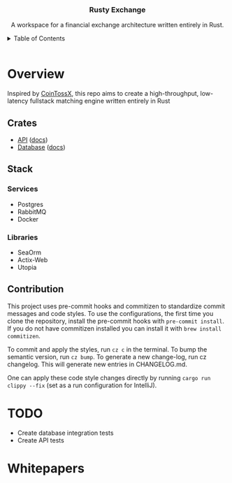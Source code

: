 <div align="center">
    <h3 align="center">Rusty Exchange</h3>
    <p align="center">
        A workspace for a financial exchange architecture written entirely in Rust.
    </p>
</div>

<!-- TABLE OF CONTENTS -->
<details>
    <summary>Table of Contents</summary>
    <ol>
        <li><a href="#overview">Overview</a></li>
        <ol>
          <li><a href="#crates">Crates</a></li>
          <li><a href="#contribution">Contribution</a></li>
        </ol>
    </ol>
</details>
<br />

<!-- OVERVIEW -->
# Overview
Inspired by [CoinTossX](https://github.com/dharmeshsing/CoinTossX), this repo aims to create a high-throughput, low-latency fullstack matching engine written
entirely in Rust

<!-- CRATES -->
## Crates
* [API](api) ([docs](api/README.md))
* [Database](database) ([docs](database/README.md))

## Stack
### Services
* Postgres
* RabbitMQ
* Docker

### Libraries
* SeaOrm
* Actix-Web
* Utopia

<!-- CONTRIBUTION -->
## Contribution
This project uses pre-commit hooks and commitizen to standardize commit messages and code styles.
To use the configurations, the first time you clone the repository, install the pre-commit hooks with
`pre-commit install`. If you do not have commitizen installed you can install it with `brew install commitizen`.

To commit and apply the styles, run `cz c` in the terminal. To bump the semantic version, run `cz bump`.
To generate a new change-log, run cz changelog. This will generate new entries in CHANGELOG.md.

One can apply these code style changes directly by running `cargo run clippy --fix` (set as a run configuration for
IntelliJ).

# TODO
* Create database integration tests
* Create API tests

# Whitepapers
